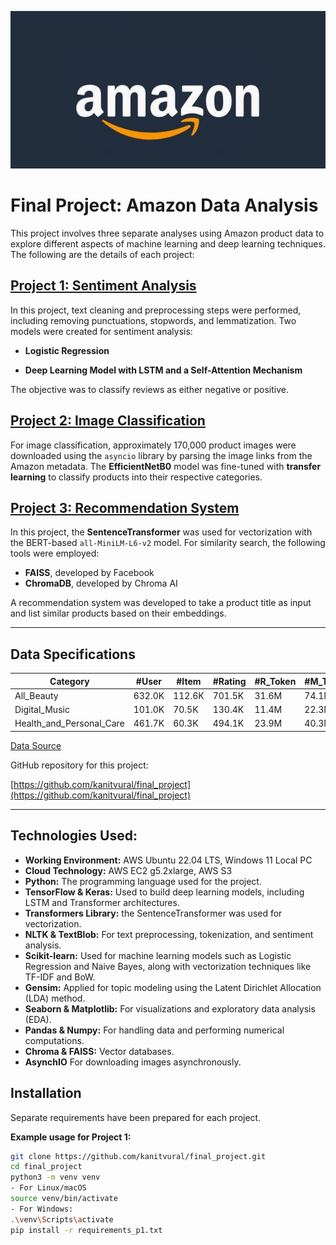 
![Project Diagram](amazon.jpg)


# Final Project: Amazon Data Analysis

This project involves three separate analyses using Amazon product data to explore different aspects of machine learning and deep learning techniques. The following are the details of each project:

## [Project 1: Sentiment Analysis](https://github.com/kanitvural/final_project/blob/main/p1_sentiment_analysis.ipynb)

In this project, text cleaning and preprocessing steps were performed, including removing punctuations, stopwords, and lemmatization. Two models were created for sentiment analysis:

- **Logistic Regression**
  
- **Deep Learning Model with LSTM and a Self-Attention Mechanism**

The objective was to classify reviews as either negative or positive.

## [Project 2: Image Classification](https://github.com/kanitvural/final_project/blob/main/p2_image_classification.ipynb)

For image classification, approximately 170,000 product images were downloaded using the `asyncio` library by parsing the image links from the Amazon metadata. The **EfficientNetB0** model was fine-tuned with **transfer learning** to classify products into their respective categories.

## [Project 3: Recommendation System](https://github.com/kanitvural/final_project/blob/main/p3_recommendation_system.ipynb)

In this project, the **SentenceTransformer** was used for vectorization with the BERT-based `all-MiniLM-L6-v2` model. For similarity search, the following tools were employed:

- **FAISS**, developed by Facebook
- **ChromaDB**, developed by Chroma AI

A recommendation system was developed to take a product title as input and list similar products based on their embeddings.

---

## Data Specifications

| Category                  | #User   | #Item   | #Rating  | #R_Token | #M_Token |
|---------------------------|---------|---------|----------|----------|----------|
| All_Beauty               | 632.0K  | 112.6K  | 701.5K   | 31.6M    | 74.1M    |
| Digital_Music            | 101.0K  | 70.5K   | 130.4K   | 11.4M    | 22.3M    |
| Health_and_Personal_Care | 461.7K  | 60.3K   | 494.1K   | 23.9M    | 40.3M    |

[Data Source](https://amazon-reviews-2023.github.io/)





GitHub repository for this project:

[https://github.com/kanitvural/final_project](https://github.com/kanitvural/final_project)

---


## Technologies Used:

- **Working Environment:** AWS Ubuntu 22.04 LTS, Windows 11 Local PC
- **Cloud Technology:** AWS EC2 g5.2xlarge, AWS S3
- **Python:** The programming language used for the project.
- **TensorFlow & Keras:** Used to build deep learning models, including LSTM and Transformer architectures.
- **Transformers Library:** the SentenceTransformer was used for vectorization.
- **NLTK & TextBlob:** For text preprocessing, tokenization, and sentiment analysis.
- **Scikit-learn:** Used for machine learning models such as Logistic Regression and Naive Bayes, along with vectorization techniques like TF-IDF and BoW.
- **Gensim:** Applied for topic modeling using the Latent Dirichlet Allocation (LDA) method.
- **Seaborn & Matplotlib:** For visualizations and exploratory data analysis (EDA).
- **Pandas & Numpy:** For handling data and performing numerical computations.
- **Chroma & FAISS:** Vector databases.
- **AsynchIO** For downloading images asynchronously.


## Installation

Separate requirements have been prepared for each project.

**Example usage for Project 1:**

   ```bash
   git clone https://github.com/kanitvural/final_project.git
   cd final_project
   python3 -m venv venv
   - For Linux/macOS
   source venv/bin/activate
   - For Windows:
   .\venv\Scripts\activate
   pip install -r requirements_p1.txt
